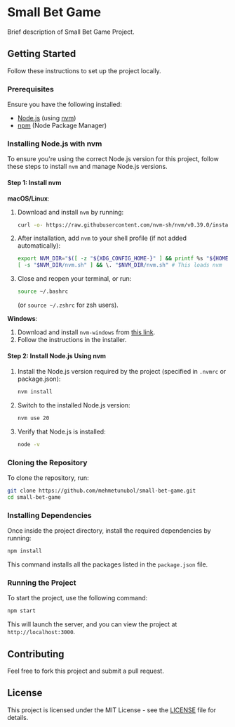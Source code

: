 # Small Bet Game

Brief description of Small Bet Game Project.

## Getting Started

Follow these instructions to set up the project locally.

### Prerequisites

Ensure you have the following installed:

- [Node.js](https://nodejs.org/) (using [nvm](https://github.com/nvm-sh/nvm))
- [npm](https://www.npmjs.com/get-npm) (Node Package Manager)

### Installing Node.js with nvm

To ensure you're using the correct Node.js version for this project, follow these steps to install `nvm` and manage Node.js versions.

#### Step 1: Install nvm

**macOS/Linux**:

1. Download and install `nvm` by running:

   ```bash
   curl -o- https://raw.githubusercontent.com/nvm-sh/nvm/v0.39.0/install.sh | bash
   ```

2. After installation, add `nvm` to your shell profile (if not added automatically):

   ```bash
   export NVM_DIR="$([ -z "${XDG_CONFIG_HOME-}" ] && printf %s "${HOME}/.nvm" || printf %s "${XDG_CONFIG_HOME}/nvm")"
   [ -s "$NVM_DIR/nvm.sh" ] && \. "$NVM_DIR/nvm.sh" # This loads nvm
   ```

3. Close and reopen your terminal, or run:
   ```bash
   source ~/.bashrc
   ```
   (or `source ~/.zshrc` for zsh users).

**Windows**:

1. Download and install `nvm-windows` from [this link](https://github.com/coreybutler/nvm-windows/releases).
2. Follow the instructions in the installer.

#### Step 2: Install Node.js Using nvm

1. Install the Node.js version required by the project (specified in `.nvmrc` or package.json):

   ```bash
   nvm install
   ```

2. Switch to the installed Node.js version:

   ```bash
   nvm use 20
   ```

3. Verify that Node.js is installed:
   ```bash
   node -v
   ```

### Cloning the Repository

To clone the repository, run:

```bash
git clone https://github.com/mehmetunubol/small-bet-game.git
cd small-bet-game
```

### Installing Dependencies

Once inside the project directory, install the required dependencies by running:

```bash
npm install
```

This command installs all the packages listed in the `package.json` file.

### Running the Project

To start the project, use the following command:

```bash
npm start
```

This will launch the server, and you can view the project at `http://localhost:3000`.

## Contributing

Feel free to fork this project and submit a pull request.

## License

This project is licensed under the MIT License - see the [LICENSE](LICENSE) file for details.
